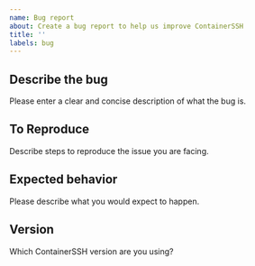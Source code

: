 ```yaml
---
name: Bug report
about: Create a bug report to help us improve ContainerSSH
title: ''
labels: bug
---
```


## Describe the bug

Please enter a clear and concise description of what the bug is.

## To Reproduce

Describe steps to reproduce the issue you are facing.

## Expected behavior

Please describe what you would expect to happen.

## Version

Which ContainerSSH version are you using?
